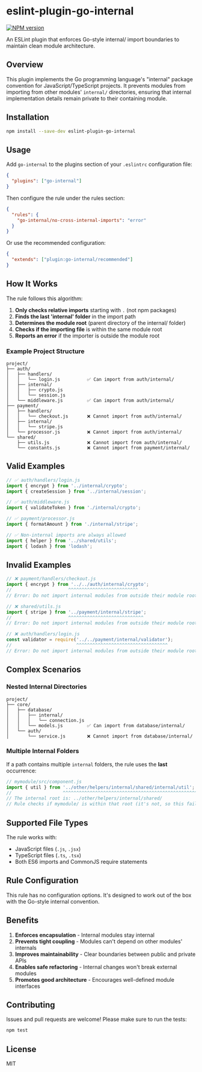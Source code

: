 # eslint-plugin-go-internal

[![NPM version](https://img.shields.io/npm/v/eslint-plugin-go-internal.svg?style=flat-square)](https://www.npmjs.com/package/eslint-plugin-go-internal)

An ESLint plugin that enforces Go-style internal/ import boundaries to maintain clean module architecture.

## Overview

This plugin implements the Go programming language's "internal" package convention for JavaScript/TypeScript projects. It prevents modules from importing from other modules' `internal/` directories, ensuring that internal implementation details remain private to their containing module.

## Installation

```bash
npm install --save-dev eslint-plugin-go-internal
```

## Usage

Add `go-internal` to the plugins section of your `.eslintrc` configuration file:

```json
{
  "plugins": ["go-internal"]
}
```

Then configure the rule under the rules section:

```json
{
  "rules": {
    "go-internal/no-cross-internal-imports": "error"
  }
}
```

Or use the recommended configuration:

```json
{
  "extends": ["plugin:go-internal/recommended"]
}
```

## How It Works

The rule follows this algorithm:

1. **Only checks relative imports** starting with `.` (not npm packages)
2. **Finds the last 'internal' folder** in the import path
3. **Determines the module root** (parent directory of the internal/ folder)
4. **Checks if the importing file** is within the same module root
5. **Reports an error** if the importer is outside the module root

### Example Project Structure

```
project/
├── auth/
│   ├── handlers/
│   │   └── login.js          ✅ Can import from auth/internal/
│   ├── internal/
│   │   ├── crypto.js
│   │   └── session.js
│   └── middleware.js         ✅ Can import from auth/internal/
├── payment/
│   ├── handlers/
│   │   └── checkout.js       ❌ Cannot import from auth/internal/
│   ├── internal/
│   │   └── stripe.js
│   └── processor.js          ❌ Cannot import from auth/internal/
└── shared/
    ├── utils.js              ❌ Cannot import from auth/internal/
    └── constants.js          ❌ Cannot import from payment/internal/
```

## Valid Examples

```javascript
// ✅ auth/handlers/login.js
import { encrypt } from '../internal/crypto';
import { createSession } from '../internal/session';

// ✅ auth/middleware.js  
import { validateToken } from './internal/crypto';

// ✅ payment/processor.js
import { formatAmount } from './internal/stripe';

// ✅ Non-internal imports are always allowed
import { helper } from '../shared/utils';
import { lodash } from 'lodash';
```

## Invalid Examples

```javascript
// ❌ payment/handlers/checkout.js
import { encrypt } from '../../auth/internal/crypto';
//                     ^^^^^^^^^^^^^^^^^^^^^^^^^^
// Error: Do not import internal modules from outside their module root.

// ❌ shared/utils.js
import { stripe } from '../payment/internal/stripe';
//                     ^^^^^^^^^^^^^^^^^^^^^^^^^^^^
// Error: Do not import internal modules from outside their module root.

// ❌ auth/handlers/login.js
const validator = require('../../payment/internal/validator');
//                        ^^^^^^^^^^^^^^^^^^^^^^^^^^^^^^^^^^
// Error: Do not import internal modules from outside their module root.
```

## Complex Scenarios

### Nested Internal Directories

```
project/
├── core/
│   ├── database/
│   │   ├── internal/
│   │   │   └── connection.js
│   │   └── models.js         ✅ Can import from database/internal/
│   └── auth/
│       └── service.js        ❌ Cannot import from database/internal/
```

### Multiple Internal Folders

If a path contains multiple `internal` folders, the rule uses the **last** occurrence:

```javascript
// mymodule/src/component.js
import { util } from '../other/helpers/internal/shared/internal/util';
//                   ^^^^^^^^^^^^^^^^^^^^^^^^^^^^^^^^^^^^^^^^^^^^^^^^^^^^
// The internal root is: ../other/helpers/internal/shared/
// Rule checks if mymodule/ is within that root (it's not, so this fails)
```

## Supported File Types

The rule works with:
- JavaScript files (`.js`, `.jsx`)
- TypeScript files (`.ts`, `.tsx`)
- Both ES6 imports and CommonJS require statements

## Rule Configuration

This rule has no configuration options. It's designed to work out of the box with the Go-style internal convention.

## Benefits

1. **Enforces encapsulation** - Internal modules stay internal
2. **Prevents tight coupling** - Modules can't depend on other modules' internals
3. **Improves maintainability** - Clear boundaries between public and private APIs
4. **Enables safe refactoring** - Internal changes won't break external modules
5. **Promotes good architecture** - Encourages well-defined module interfaces

## Contributing

Issues and pull requests are welcome! Please make sure to run the tests:

```bash
npm test
```

## License

MIT